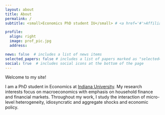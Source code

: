 ```yaml
---
layout: about
title: About
permalink: /
subtitle: <small>Economics PhD student IU</small> # <a href='#'>Affiliations</a>. Address. Contacts. Moto. Etc.

profile:
  align: right
  image: prof_pic.jpg
  address:

news: false  # includes a list of news items
selected_papers: false # includes a list of papers marked as "selected={true}"
social: true  # includes social icons at the bottom of the page
---
```


Welcome to my site! 

I am a PhD student in Economics at [Indiana University](https://economics.indiana.edu/). My research interests focus on macroeconomics with emphasis on household finance and financial markets. Throughout my work, I study the interaction of micro-level heterogeneity, idiosyncratic and aggregate shocks and economic policy.
